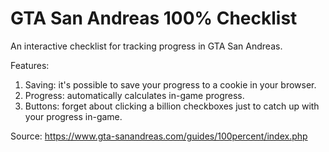 # GTA San Andreas 100% Checklist

An interactive checklist for tracking progress in GTA San Andreas.

Features:
1. Saving: it's possible to save your progress to a cookie in your browser.
2. Progress: automatically calculates in-game progress.
3. Buttons: forget about clicking a billion checkboxes just to catch up with your progress in-game.

Source: https://www.gta-sanandreas.com/guides/100percent/index.php
